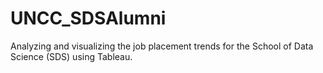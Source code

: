 # UNCC_SDSAlumni
Analyzing and visualizing the job placement trends for the School of Data Science (SDS) using Tableau.
